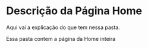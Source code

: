 # Descrição da Página Home
Aqui vai a explicação do que tem nessa pasta.

Essa pasta contem a página da Home inteira
